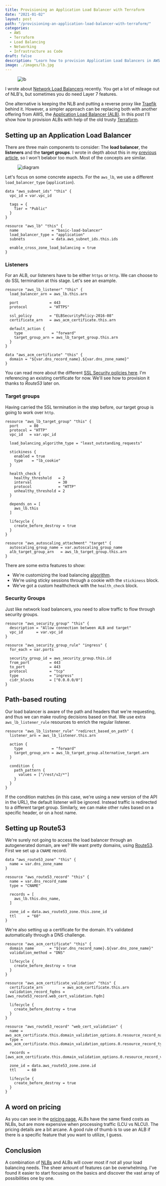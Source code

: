 ```yaml
---
title: Provisioning an Application Load Balancer with Terraform
date: "2021-01-02"
layout: post
path: "/provisioning-an-application-load-balancer-with-terraform/"
categories:
  - AWS
  - Terraform
  - Load Balancing
  - Networking
  - Infrastructure as Code
draft: false
description: "Learn how to provision Application Load Balancers in AWS using Terraform to ensure high availability for your applications"
image: ./images/lb.jpg
---
```


<figure class="figure figure--left">
  <img src="./images/lb.jpg" alt="lb" />
</figure>

I wrote about [Network Load Balancers](../provisioning-a-network-load-balancer-with-terraform/) recently. You get a lot of mileage out of NLB's, but sometimes you do need Layer 7 features.

One alternative is keeping the NLB and putting a reverse proxy like [Traefik](../setting-up-traefik/) behind it. However, a simpler approach can be replacing both with another offering from AWS, the [Application Load Balancer (ALB)](https://docs.aws.amazon.com/elasticloadbalancing/latest/application/introduction.html). In this post I'll show how to provision ALBs with help of the old trusty [Terraform](https://www.terraform.io/).

## Setting up an Application Load Balancer

There are three main components to consider: The **load balancer**, the **listeners** and the **target groups**. I wrote in depth about this in my [previous article](../provisioning-a-network-load-balancer-with-terraform/), so I won't belabor too much. Most of the concepts are similar.

<figure class="figure">
  <img src="./images/diagram.png" alt="diagram" />
</figure>

Let's focus on some concrete aspects. For the `aws_lb`, we use a different `load_balancer_type` (`application`).

<!-- alb -->
```hcl
data "aws_subnet_ids" "this" {
  vpc_id = var.vpc_id

  tags = {
    Tier = "Public"
  }
}

resource "aws_lb" "this" {
  name               = "basic-load-balancer"
  load_balancer_type = "application"
  subnets            = data.aws_subnet_ids.this.ids

  enable_cross_zone_load_balancing = true
}
```

### Listeners

For an ALB, our listeners have to be either `https` or `http`. We can choose to do SSL termination at this stage. Let's see an example.

<!-- alb-listener -->
```hcl
resource "aws_lb_listener" "this" {
  load_balancer_arn = aws_lb.this.arn

  port              = 443
  protocol          = "HTTPS"

  ssl_policy        = "ELBSecurityPolicy-2016-08"
  certificate_arn   = aws_acm_certificate.this.arn

  default_action {
    type             = "forward"
    target_group_arn = aws_lb_target_group.this.arn
  }
}

data "aws_acm_certificate" "this" {
  domain = "${var.dns_record_name}.${var.dns_zone_name}"
}
```

You can read more about the different [SSL Security policies here](https://docs.aws.amazon.com/elasticloadbalancing/latest/application/create-https-listener.html#describe-ssl-policies). I'm referencing an existing certificate for now. We'll see how to provision it thanks to _Route53_ later on.

### Target groups

Having carried the SSL termination in the step before, our target group is going to work over `http`.

<!-- alb-target-group-instance -->
```hcl
resource "aws_lb_target_group" "this" {
  port     = 80
  protocol = "HTTP"
  vpc_id   = var.vpc_id

  load_balancing_algorithm_type = "least_outstanding_requests"

  stickiness {
    enabled = true
    type    = "lb_cookie"
  }

  health_check {
    healthy_threshold   = 2
    interval            = 30
    protocol            = "HTTP"
    unhealthy_threshold = 2
  }

  depends_on = [
    aws_lb.this
  ]

  lifecycle {
    create_before_destroy = true
  }
}

resource "aws_autoscaling_attachment" "target" {
  autoscaling_group_name = var.autoscaling_group_name
  alb_target_group_arn   = aws_lb_target_group.this.arn
}
```

There are some extra features to show:

- We're customizing the load balancing [algorithm](https://aws.amazon.com/about-aws/whats-new/2019/11/application-load-balancer-now-supports-least-outstanding-requests-algorithm-for-load-balancing-requests/).
- We're using sticky sessions through a cookie with the `stickiness` block.
- We've got a custom healthcheck with the `health_check` block.

### Security Groups

Just like network load balancers, you need to allow traffic to flow through security groups.

<!-- security-groups -->
```hcl
resource "aws_security_group" "this" {
  description = "Allow connection between ALB and target"
  vpc_id      = var.vpc_id
}

resource "aws_security_group_rule" "ingress" {
  for_each = var.ports

  security_group_id = aws_security_group.this.id
  from_port         = 443
  to_port           = 443
  protocol          = "tcp"
  type              = "ingress"
  cidr_blocks       = ["0.0.0.0/0"]
}
```

## Path-based routing

Our load balancer is aware of the path and headers that we're requesting, and thus we can make routing decisions based on that. We use extra `aws_lb_listener_rule` resources to enrich the regular listener.

```hcl
resource "aws_lb_listener_rule" "redirect_based_on_path" {
  listener_arn = aws_lb_listener.this.arn

  action {
    type             = "forward"
    target_group_arn = aws_lb_target_group.alternative_target.arn
  }

  condition {
    path_pattern {
      values = ["/rest/v2/*"]
    }
  }
}
```

If the condition matches (in this case, we're using a new version of the API in the URL), the default listener will be ignored. Instead traffic is redirected to a different target group. Similarly, we can make other rules based on a specific header, or on a host name.

## Setting up Route53

We're surely not going to access the load balancer through an autogenerated domain, are we? We want pretty domains, using [Route53](https://aws.amazon.com/route53/). First we set up a `CNAME` record.

<!-- route53-lb -->
```hcl
data "aws_route53_zone" "this" {
  name = var.dns_zone_name
}

resource "aws_route53_record" "this" {
  name = var.dns_record_name
  type = "CNAME"

  records = [
    aws_lb.this.dns_name,
  ]

  zone_id = data.aws_route53_zone.this.zone_id
  ttl     = "60"
}
```

We're also setting up a certificate for the domain. It's validated automatically through a DNS challenge.

<!-- route53-cert -->
```hcl
resource "aws_acm_certificate" "this" {
  domain_name       = "${var.dns_record_name}.${var.dns_zone_name}"
  validation_method = "DNS"

  lifecycle {
    create_before_destroy = true
  }
}

resource "aws_acm_certificate_validation" "this" {
  certificate_arn         = aws_acm_certificate.this.arn
  validation_record_fqdns = [aws_route53_record.web_cert_validation.fqdn]

  lifecycle {
    create_before_destroy = true
  }
}

resource "aws_route53_record" "web_cert_validation" {
  name = aws_acm_certificate.this.domain_validation_options.0.resource_record_name
  type = aws_acm_certificate.this.domain_validation_options.0.resource_record_type

  records = [aws_acm_certificate.this.domain_validation_options.0.resource_record_value]

  zone_id = data.aws_route53_zone.zone.id
  ttl     = 60

  lifecycle {
    create_before_destroy = true
  }
}
```

## A word on pricing

As you can see in the [pricing page](https://aws.amazon.com/elasticloadbalancing/pricing/), ALBs have the same fixed costs as NLBs, but are more expensive when processing traffic (LCU vs NLCU). The pricing details are a bit arcane. A good rule of thumb is to use an ALB if there is a specific feature that you want to utilize, I guess.

## Conclusion

A combination of [NLBs](../provisioning-a-network-load-balancer-with-terraform/) and ALBs will cover most if not all your load balancing needs. The sheer amount of features can be overwhelming. I've found it easier to start focusing on the basics and discover the vast array of possibilities one by one.
